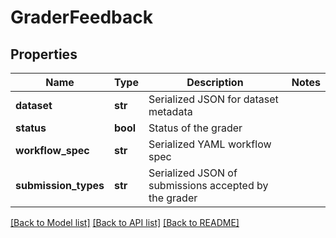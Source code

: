 # GraderFeedback

## Properties
Name | Type | Description | Notes
------------ | ------------- | ------------- | -------------
**dataset** | **str** | Serialized JSON for dataset metadata | 
**status** | **bool** | Status of the grader | 
**workflow_spec** | **str** | Serialized YAML workflow spec | 
**submission_types** | **str** | Serialized JSON of submissions accepted by the grader | 

[[Back to Model list]](../README.md#documentation-for-models) [[Back to API list]](../README.md#documentation-for-api-endpoints) [[Back to README]](../README.md)


